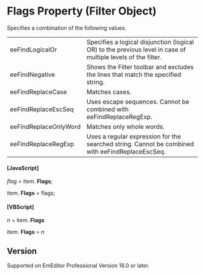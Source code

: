 # Flags Property (Filter Object)

Specifies a combination of the following values.

|     |     |
| --- | --- |
| eeFindLogicalOr | Specifies a logical disjunction (logical OR) to the previous level in case of multiple levels of the filter. |
| eeFindNegative | Shows the Filter toolbar and excludes the lines that match the specified string. |
| eeFindReplaceCase | Matches cases. |
| eeFindReplaceEscSeq | Uses escape sequences. Cannot be combined with eeFindReplaceRegExp. |
| eeFindReplaceOnlyWord | Matches only whole words. |
| eeFindReplaceRegExp | Uses a regular expression for the searched string. Cannot be combined <br> with eeFindReplaceEscSeq. |

#### \[JavaScript\]

_flag_ =
item. **Flags**;

item. **Flags** = flags;

#### \[VBScript\]

_n_ =
item. **Flags**

item. **Flags** = _n_

## Version

Supported on EmEditor Professional Version 16.0 or later.
